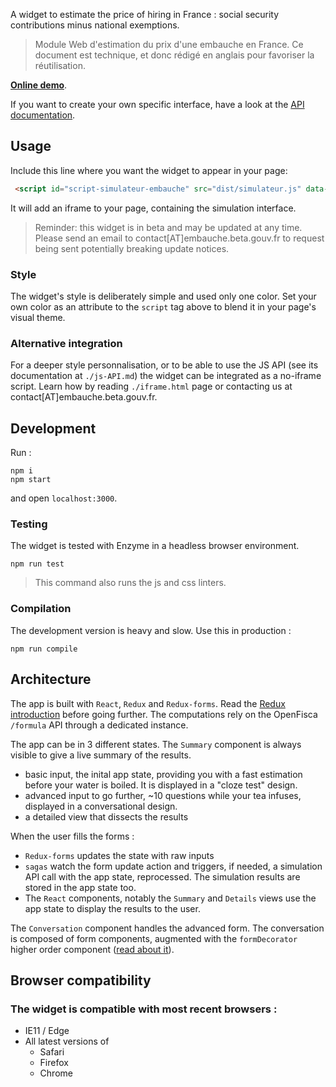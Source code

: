 A widget to estimate the price of hiring in France : social security contributions minus national exemptions.

> Module Web d'estimation du prix d'une embauche en France. Ce document est technique, et donc rédigé en anglais pour favoriser la réutilisation.

**[Online demo](https://embauche.beta.gouv.fr/simulateur/)**.

If you want to create your own specific interface, have a look at the [API documentation](https://embauche.beta.gouv.fr/api-prelevements-sociaux).


Usage
-----

Include this line where you want the widget to appear in your page:

```html
 <script id="script-simulateur-embauche" src="dist/simulateur.js" data-couleur="#4A89DC"></script>
 ```

It will add an iframe to your page, containing the simulation interface.

> Reminder: this widget is in beta and may be updated at any time. Please send an email to contact[AT]embauche.beta.gouv.fr to request being sent potentially breaking update notices.

### Style

The widget's style is deliberately simple and used only one color. Set your own color as an attribute to the `script` tag above to blend it in your page's visual theme.


### Alternative integration

For a deeper style personnalisation, or to be able to use the JS API (see its documentation at `./js-API.md`) the widget can be integrated as a no-iframe script. Learn how by reading `./iframe.html` page or contacting us at contact[AT]embauche.beta.gouv.fr.


Development
---------------------


Run :

```
npm i
npm start
```
and open `localhost:3000`.


### Testing

The widget is tested with Enzyme in a headless browser environment.

```
npm run test
```
> This command also runs the js and css linters.

### Compilation

The development version is heavy and slow. Use this in production :

```
npm run compile
```

Architecture
-------------------

The app is built with `React`, `Redux` and `Redux-forms`. Read the [Redux introduction](http://redux.js.org/) before going further. The computations rely on the OpenFisca `/formula` API through a dedicated instance.

The app can be in 3 different states. The `Summary` component is always visible to give a live summary of the results.
- basic input, the inital app state, providing you with a fast estimation before your water is boiled. It is displayed in a "cloze test" design.
- advanced input to go further, ~10 questions while your tea infuses, displayed in a conversational design.
- a detailed view that dissects the results

When the user fills the forms :
- `Redux-forms` updates the state with raw inputs
- `sagas` watch the form update action and triggers, if needed, a simulation API call with the app state, reprocessed. The simulation results are stored in the app state too.
- The `React` components, notably the `Summary` and `Details` views use the app state to display the results to the user.


The `Conversation` component handles the advanced form. The conversation is composed of form components, augmented with the `formDecorator` higher order component ([read about it](https://medium.com/@dan_abramov/mixins-are-dead-long-live-higher-order-components-94a0d2f9e750)).


Browser compatibility
---------------------

### The widget is compatible with most recent browsers :

- IE11 / Edge
- All latest versions of
  - Safari
  - Firefox
  - Chrome
